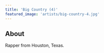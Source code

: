 ```yaml
---
title: 'Big Country (4)'
featured_image: 'artists/big-country-4.jpg'
---
```


## About

Rapper from Houston, Texas.
